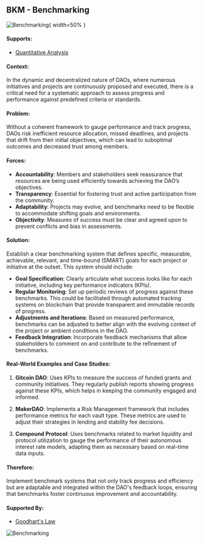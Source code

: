 ## BKM - Benchmarking

![Benchmarking](output/illustrations/benchmarking.png){ width=50% }

#### Supports:

* [Quantitative Analysis](./quantitative_analysis.html)

#### Context:

In the dynamic and decentralized nature of DAOs, where numerous initiatives and projects are continuously proposed and executed, there is a critical need for a systematic approach to assess progress and performance against predefined criteria or standards.

#### Problem:

Without a coherent framework to gauge performance and track progress, DAOs risk inefficient resource allocation, missed deadlines, and projects that drift from their initial objectives, which can lead to suboptimal outcomes and decreased trust among members.

#### Forces:

- **Accountability**: Members and stakeholders seek reassurance that resources are being used efficiently towards achieving the DAO’s objectives.
- **Transparency**: Essential for fostering trust and active participation from the community.
- **Adaptability**: Projects may evolve, and benchmarks need to be flexible to accommodate shifting goals and environments.
- **Objectivity**: Measures of success must be clear and agreed upon to prevent conflicts and bias in assessments.

#### Solution:

Establish a clear benchmarking system that defines specific, measurable, achievable, relevant, and time-bound (SMART) goals for each project or initiative at the outset. This system should include:

- **Goal Specification**: Clearly articulate what success looks like for each initiative, including key performance indicators (KPIs).
- **Regular Monitoring**: Set up periodic reviews of progress against these benchmarks. This could be facilitated through automated tracking systems on blockchain that provide transparent and immutable records of progress.
- **Adjustments and Iterations**: Based on measured performance, benchmarks can be adjusted to better align with the evolving context of the project or ambient conditions in the DAO.
- **Feedback Integration**: Incorporate feedback mechanisms that allow stakeholders to comment on and contribute to the refinement of benchmarks.

#### Real-World Examples and Case Studies:

1. **Gitcoin DAO**: Uses KPIs to measure the success of funded grants and community initiatives. They regularly publish reports showing progress against these KPIs, which helps in keeping the community engaged and informed.
  
2. **MakerDAO**: Implements a Risk Management framework that includes performance metrics for each vault type. These metrics are used to adjust their strategies in lending and stability fee decisions.

3. **Compound Protocol**: Uses benchmarks related to market liquidity and protocol utilization to gauge the performance of their autonomous interest rate models, adapting them as necessary based on real-time data inputs.

#### Therefore:

Implement benchmark systems that not only track progress and efficiency but are adaptable and integrated within the DAO's feedback loops, ensuring that benchmarks foster continuous improvement and accountability.

#### Supported By:

* [Goodhart's Law](./goodharts_law.html)

![Benchmarking](output/benchmarking_specific_graph.png)


